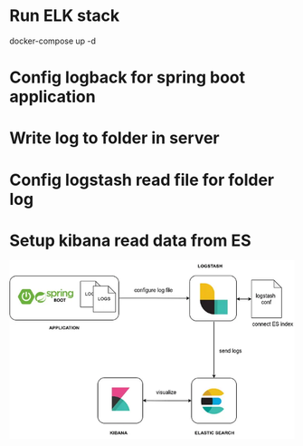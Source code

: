 # Run ELK stack

docker-compose up -d

# Config logback for spring boot application
# Write log to folder in server
# Config logstash read file for folder log
# Setup kibana read data from ES

![alt text](image.png)